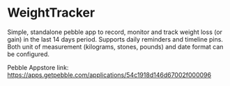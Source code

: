 # WeightTracker

Simple, standalone pebble app to record, monitor and track weight loss (or gain) in the last 14 days period. Supports daily reminders and timeline pins. Both unit of measurement (kilograms, stones, pounds) and date format can be configured.

Pebble Appstore link: https://apps.getpebble.com/applications/54c1918d146d67002f000096
